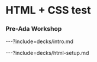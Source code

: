 # HTML + CSS test

### Pre-Ada Workshop

---?include=decks/intro.md

---?include=decks/html-setup.md